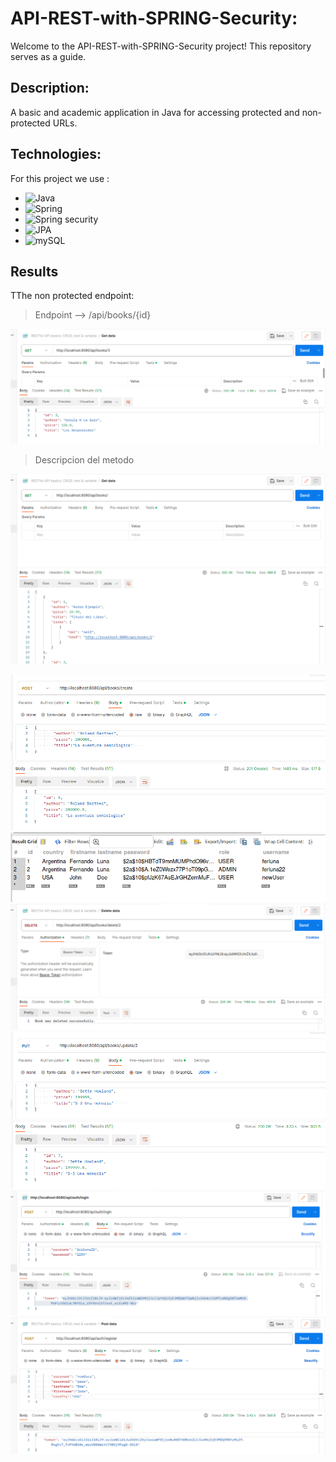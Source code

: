 # API-REST-with-SPRING-Security:

Welcome to the API-REST-with-SPRING-Security project! This repository serves as a guide.

## Description:

A basic and academic application in Java for accessing protected and non-protected URLs.

## Technologies:

For this project we use :
- ![Java](https://img.shields.io/badge/Java-ED8B00?style=for-the-badge&logo=JAVA&color=black)
- ![Spring](https://img.shields.io/badge/SPRING-6DB33F?style=for-the-badge&logo=Spring&logoColor=spring&color=spring)
- ![Spring security](https://img.shields.io/badge/SPRING-SECURITY-6DB33F?style=for-the-badge&logo=Spring&logoColor=spring&color=spring)
- ![JPA](https://img.shields.io/badge/JPA-HIBERNATE-6DB33F?style=for-the-badge&logo=Spring&logoColor=spring&color=spring)
- ![mySQL](https://img.shields.io/badge/MySQL-00000F?style=for-the-badge&logo=mysql&logoColor=white) 

## Results

TThe non protected endpoint:

>  Endpoint --> /api/books/{id}

![img](https://raw.githubusercontent.com/Fer22luna/API-REST-with-SPRING-Security/main/src/main/resources/static/getById.png)

> Descripcion del metodo

![img](https://raw.githubusercontent.com/Fer22luna/API-REST-with-SPRING-Security/main/src/main/resources/static/findAll.png)

![img](https://raw.githubusercontent.com/Fer22luna/API-REST-with-SPRING-Security/main/src/main/resources/static/create.png)
![img](https://raw.githubusercontent.com/Fer22luna/API-REST-with-SPRING-Security/main/src/main/resources/static/data.png)
![img](https://raw.githubusercontent.com/Fer22luna/API-REST-with-SPRING-Security/main/src/main/resources/static/delete.png)
![img](https://raw.githubusercontent.com/Fer22luna/API-REST-with-SPRING-Security/main/src/main/resources/static/update.png)
![img](https://raw.githubusercontent.com/Fer22luna/API-REST-with-SPRING-Security/main/src/main/resources/static/login.png)
![img](https://raw.githubusercontent.com/Fer22luna/API-REST-with-SPRING-Security/main/src/main/resources/static/register.png)


